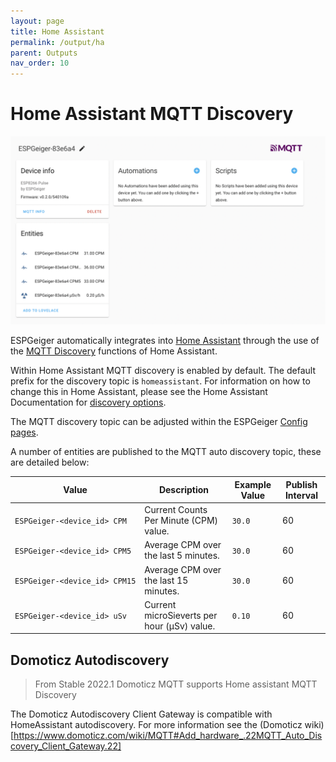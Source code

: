 ```yaml
---
layout: page
title: Home Assistant
permalink: /output/ha
parent: Outputs
nav_order: 10
---
```


# Home Assistant MQTT Discovery

![Img](../img/ESPGeiger-Homeassistant.png)

ESPGeiger automatically integrates into [Home Assistant](https://www.home-assistant.io/) through the use of the [MQTT Discovery](https://www.home-assistant.io/integrations/mqtt/#mqtt-discovery) functions of Home Assistant.

Within Home Assistant MQTT discovery is enabled by default. The default prefix for the discovery topic is `homeassistant`. For information on how to change this in Home Assistant, please see the Home Assistant Documentation for [discovery options](https://www.home-assistant.io/integrations/mqtt/#discovery-options).

The MQTT discovery topic can be adjusted within the ESPGeiger [Config pages](/configuration#mqtt-configuration).

A number of entities are published to the MQTT auto discovery topic, these are detailed below:

| Value | Description |  Example Value | Publish Interval |
|---|---|---|---|
`ESPGeiger⁠-⁠<device_id> CPM` | Current Counts Per Minute (CPM) value. | `30.0` | 60
`ESPGeiger⁠-⁠<device_id> CPM5` | Average CPM over the last 5 minutes. | `30.0` | 60
`ESPGeiger⁠-⁠<device_id> CPM15` | Average CPM over the last 15 minutes. | `30.0` | 60
`ESPGeiger⁠-⁠<device_id> uSv` | Current microSieverts per hour (μSv) value. | `0.10` | 60

## Domoticz Autodiscovery

> From Stable 2022.1 Domoticz MQTT supports Home assistant MQTT Discovery 

The Domoticz Autodiscovery Client Gateway is compatible with HomeAssistant autodiscovery. For more information see the (Domoticz wiki)[https://www.domoticz.com/wiki/MQTT#Add_hardware_.22MQTT_Auto_Discovery_Client_Gateway.22]